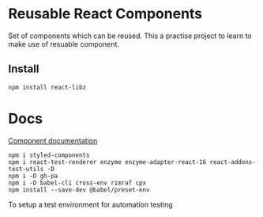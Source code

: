 # Reusable React Components

Set of components which can be reused. This a practise project to learn to make use of resuable component.

## Install

```
npm install react-libz
```

# Docs

[Component documentation](http://zissan.github.io/react-libz/)

```
npm i styled-components
npm i react-test-renderer enzyme enzyme-adapter-react-16 react-addons-test-utils -D
npm i -D gh-pa
npm i -D babel-cli cross-env rimraf cpx
npm install --save-dev @babel/preset-env
```

To setup a test environment for automation testing

